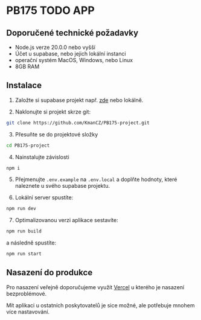 # PB175 TODO APP

## Doporučené technické požadavky

- Node.js verze 20.0.0 nebo vyšší
- Účet u supabase, nebo jejich lokální instanci
- operační systém MacOS, Windows, nebo Linux
- 8GB RAM

## Instalace

1. Založte si supabase projekt např. [zde](https://database.new) nebo lokálně.

2. Naklonujte si projekt skrze git:

```bash
git clone https://github.com/KmanCZ/PB175-project.git
```

3. Přesuňte se do projektové složky

```bash
cd PB175-project
```

4. Nainstalujte závislosti

```bash
npm i
```

5. Přejmenujte `.env.example` na `.env.local` a doplňte hodnoty, které naleznete u svého supabase projektu.

6. Lokální server spustíte:

```bash
npm run dev
```

7. Optimalizovanou verzi aplikace sestavíte:

```bash
npm run build
```

a následně spustíte:

```bash
npm run start
```

## Nasazení do produkce

Pro nasazení veřejně doporučujeme využít [Vercel](https://vercel.com/) u kterého je nasazení bezproblémové.

Mít aplikaci u ostatních poskytovatelů je sice možné, ale potřebuje mnohem více nastavování.